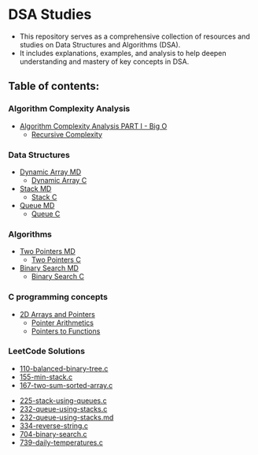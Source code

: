 # DSA Studies

- This repository serves as a comprehensive collection of resources and studies on Data Structures and Algorithms (DSA).
- It includes explanations, examples, and analysis to help deepen understanding and mastery of key concepts in DSA.

## Table of contents:

### Algorithm Complexity Analysis

- [Algorithm Complexity Analysis PART I - Big O](./algorithm-complexity-analysis/part1-bigO.md)
  - [Recursive Complexity](./algorithm-complexity-analysis/recursive-complexity)

### Data Structures

- [Dynamic Array MD](./dsa-in-c/dynamicArray.md)
  - [Dynamic Array C](./dsa-in-c/dynamicArray.c)
- [Stack MD](./dsa-in-c/stack.md)
  - [Stack C](./dsa-in-c/stack.c)
- [Queue MD](./dsa-in-c/queue.md)
  - [Queue C](./dsa-in-c/queue.c)
<!-- - [AVL-tree MD](./dsa-in-c/AVL-tree.md) -->
  <!-- - [AVL-tree C](./dsa-in-c/AVL-tree.c) -->
  <!-- - [Heap MD](./dsa-in-c/heap.md)
  - [Heap C](./dsa-in-c/heap.c) -->

### Algorithms

- [Two Pointers MD](./dsa-in-c/twoPointers.md)
  - [Two Pointers C](./dsa-in-c/twoPointers.c)
- [Binary Search MD](./dsa-in-c/binarySearch.md)
  - [Binary Search C](./dsa-in-c/binarySearch.c)
  <!-- - [Sliding Window MD](./dsa-in-c/sliding-window.md)
  - [Sliding Window C](./dsa-in-c/sliding-window.c) -->

### C programming concepts

- [2D Arrays and Pointers](./c-programming-concepts/2D-array-and-pointers.c)
  - [Pointer Arithmetics](./c-programming-concepts/pointer-arithmetics.c)
  - [Pointers to Functions](./c-programming-concepts/pointers-to-functions.c)

### LeetCode Solutions

- [110-balanced-binary-tree.c](./leetcode-solutions/110-balanced-binary-tree.c)
- [155-min-stack.c](./leetcode-solutions/155-min-stack.c)
- [167-two-sum-sorted-array.c](./leetcode-solutions/167-two-sum-sorted-array.c)
<!-- - [20-valid-parentheses.c](./leetcode-solutions/20-valid-parentheses.c) -->
- [225-stack-using-queues.c](./leetcode-solutions/225-stack-using-queues.c)
- [232-queue-using-stacks.c](./leetcode-solutions/232-queue-using-stacks.c)
- [232-queue-using-stacks.md](./leetcode-solutions/232-queue-using-stacks.md)
- [334-reverse-string.c](./leetcode-solutions/334-reverse-string.c)
- [704-binary-search.c](./leetcode-solutions/704-binary-search.c)
- [739-daily-temperatures.c](./leetcode-solutions/739-daily-temperatures.c)
